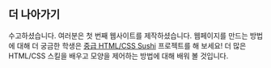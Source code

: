 ## 더 나아가기

수고하셨습니다. 여러분은 첫 번째 웹사이트를 제작하셨습니다. 웹페이지를 만드는 방법에 대해 더 궁금한 학생은 [중급 HTML/CSS Sushi](https://projects.raspberrypi.org/en/projects/cd-intermediate-html-css-sushi/) 프로젝트를 해 보세요! 더 많은 HTML/CSS 스킬을 배우고 모양을 제어하는 방법에 대해 배워 볼 것입니다.